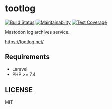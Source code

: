# tootlog
[![Build Status](https://travis-ci.com/kawax/tootlog.svg?branch=master)](https://travis-ci.com/kawax/tootlog)
[![Maintainability](https://api.codeclimate.com/v1/badges/5c9cb2346887324c8882/maintainability)](https://codeclimate.com/github/kawax/tootlog/maintainability)
[![Test Coverage](https://api.codeclimate.com/v1/badges/5c9cb2346887324c8882/test_coverage)](https://codeclimate.com/github/kawax/tootlog/test_coverage)

Mastodon log archives service.

https://tootlog.net/

## Requirements
- Laravel
- PHP >= 7.4

## LICENSE
MIT
